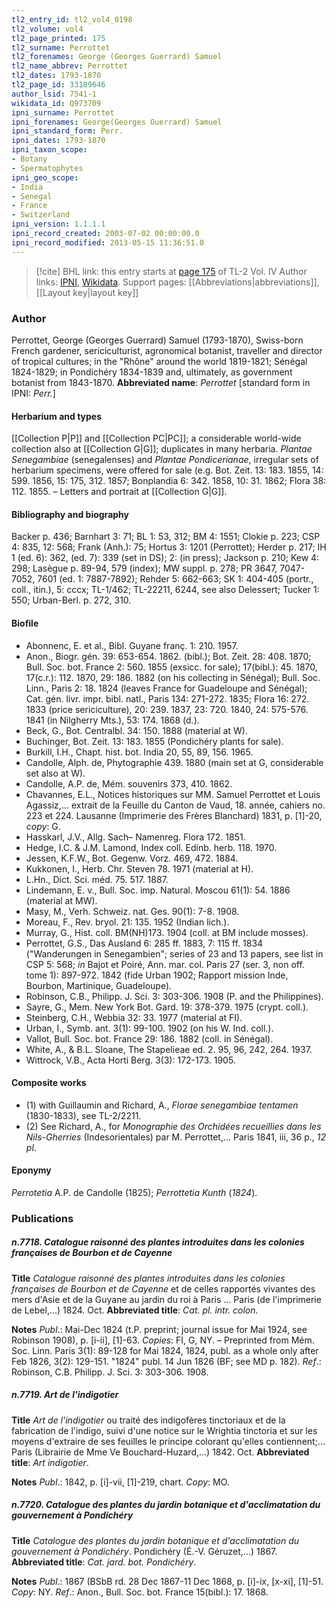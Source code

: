 ```yaml
---
tl2_entry_id: tl2_vol4_0198
tl2_volume: vol4
tl2_page_printed: 175
tl2_surname: Perrottet
tl2_forenames: George (Georges Guerrard) Samuel
tl2_name_abbrev: Perrottet
tl2_dates: 1793-1870
tl2_page_id: 33189646
author_lsid: 7541-1
wikidata_id: Q973709
ipni_surname: Perrottet
ipni_forenames: George(Georges Guerrard) Samuel
ipni_standard_form: Perr.
ipni_dates: 1793-1870
ipni_taxon_scope: 
- Botany
- Spermatophytes
ipni_geo_scope: 
- India
- Senegal
- France
- Switzerland
ipni_version: 1.1.1.1
ipni_record_created: 2003-07-02 00:00:00.0
ipni_record_modified: 2013-05-15 11:36:51.0
---
```


> [!cite] BHL link: this entry starts at [page 175](https://www.biodiversitylibrary.org/page/33189646) of TL-2 Vol. IV
> Author links: [IPNI](https://www.ipni.org/a/7541-1), [Wikidata](https://www.wikidata.org/wiki/Q973709). Support pages: [[Abbreviations|abbreviations]], [[Layout key|layout key]]

### Author

Perrottet, George (Georges Guerrard) Samuel (1793-1870), Swiss-born French gardener, sericiculturist, agronomical botanist, traveller and director of tropical cultures; in the "Rhône" around the world 1819-1821; Sénégal 1824-1829; in Pondichéry 1834-1839 and, ultimately, as government botanist from 1843-1870. 
**Abbreviated name**: *Perrottet* \[standard form in IPNI: *Perr.*\]

#### Herbarium and types

[[Collection P|P]] and [[Collection PC|PC]]; a considerable world-wide collection also at [[Collection G|G]]; duplicates in many herbaria. *Plantae Senegambiae* (senegalenses) and *Plantae Pondicerianae*, irregular sets of herbarium specimens, were offered for sale (e.g. Bot. Zeit. 13: 183. 1855, 14: 599. 1856, 15: 175, 312. 1857; Bonplandia 6: 342. 1858, 10: 31. 1862; Flora 38: 112. 1855. – Letters and portrait at [[Collection G|G]].

#### Bibliography and biography

Backer p. 436; Barnhart 3: 71; BL 1: 53, 312; BM 4: 1551; Clokie p. 223; CSP 4: 835, 12: 568; Frank (Anh.): 75; Hortus 3: 1201 (Perrottet); Herder p. 217; IH 1 (ed. 6): 362, (ed. 7): 339 (set in DS); 2: (in press); Jackson p. 210; Kew 4: 298; Lasègue p. 89-94, 579 (index); MW suppl. p. 278; PR 3647, 7047-7052, 7601 (ed. 1: 7887-7892); Rehder 5: 662-663; SK 1: 404-405 (portr., coll., itin.), 5: cccx; TL-1/462; TL-22211, 6244, see also Delessert; Tucker 1: 550; Urban-Berl. p. 272, 310.

#### Biofile

- Abonnenc, E. et al., Bibl. Guyane franç. 1: 210. 1957.
- Anon., Biogr. gén. 39: 653-654. 1862. (bibl.); Bot. Zeit. 28: 408. 1870; Bull. Soc. bot. France 2: 560. 1855 (exsicc. for sale); 17(bibl.): 45. 1870, 17(c.r.): 112. 1870, 29: 186. 1882 (on his collecting in Sénégal); Bull. Soc. Linn., Paris 2: 18. 1824 (leaves France for Guadeloupe and Sénégal); Cat. gén. livr. impr. bibl. natl., Paris 134: 271-272. 1835; Flora 16: 272. 1833 (price sericiculture), 20: 239. 1837, 23: 720. 1840, 24: 575-576. 1841 (in Nilgherry Mts.), 53: 174. 1868 (d.).
- Beck, G., Bot. Centralbl. 34: 150. 1888 (material at W).
- Buchinger, Bot. Zeit. 13: 183. 1855 (Pondichéry plants for sale).
- Burkill, I.H., Chapt. hist. bot. India 20, 55, 89, 156. 1965.
- Candolle, Alph. de, Phytographie 439. 1880 (main set at G, considerable set also at W).
- Candolle, A.P. de, Mém. souvenirs 373, 410. 1862.
- Chavannes, E.L., Notices historiques sur MM. Samuel Perrottet et Louis Agassiz,... extrait de la Feuille du Canton de Vaud, 18. année, cahiers no. 223 et 224. Lausanne (Imprimerie des Frères Blanchard) 1831, p. \[1\]-20, *copy*: G.
- Hasskarl, J.V., Allg. Sach– Namenreg. Flora 172. 1851.
- Hedge, I.C. & J.M. Lamond, Index coll. Edinb. herb. 118. 1970.
- Jessen, K.F.W., Bot. Gegenw. Vorz. 469, 472. 1884.
- Kukkonen, I., Herb. Chr. Steven 78. 1971 (material at H).
- L.Hn., Dict. Sci. méd. 75. 517. 1887.
- Lindemann, E. v., Bull. Soc. imp. Natural. Moscou 61(1): 54. 1886 (material at MW).
- Masy, M., Verh. Schweiz. nat. Ges. 90(1): 7-8. 1908.
- Moreau, F., Rev. bryol. 21: 135. 1952 (Indian lich.).
- Murray, G., Hist. coll. BM(NH)173. 1904 (coll. at BM include mosses).
- Perrottet, G.S., Das Ausland 6: 285 ff. 1883, 7: 115 ff. 1834 ("Wanderungen in Senegambien"; series of 23 and 13 papers, see list in CSP 5: 568; *in* Bajot et Poiré, Ann. mar. col. Paris 27 (ser. 3, non off. tome 1): 897-972. 1842 (fide Urban 1902; Rapport mission Inde, Bourbon, Martinique, Guadeloupe).
- Robinson, C.B., Philipp. J. Sci. 3: 303-306. 1908 (P. and the Philippines).
- Sayre, G., Mem. New York Bot. Gard. 19: 378-379. 1975 (crypt. coll.).
- Steinberg, C.H., Webbia 32: 33. 1977 (material at FI).
- Urban, I., Symb. ant. 3(1): 99-100. 1902 (on his W. Ind. coll.).
- Vallot, Bull. Soc. bot. France 29: 186. 1882 (coll. in Sénégal).
- White, A., & B.L. Sloane, The Stapelieae ed. 2. 95, 96, 242, 264. 1937.
- Wittrock, V.B., Acta Horti Berg. 3(3): 172-173. 1905.

#### Composite works

- (1) with Guillaumin and Richard, A., *Florae senegambiae tentamen* (1830-1833), see TL-2/2211.
- (2) See Richard, A., for *Monographie des Orchidées recueillies dans les Nils-Gherries* (Indesorientales) par M. Perrottet,... Paris 1841, iii, 36 p., *12 pl*.

#### Eponymy

*Perrotetia* A.P. de Candolle (1825); *Perrottetia Kunth* (*1824*).

### Publications

##### n.7718. Catalogue raisonné des plantes introduites dans les colonies françaises de Bourbon et de Cayenne

**Title**
*Catalogue raisonné des plantes introduites dans les colonies françaises de Bourbon et de Cayenne* et de celles rapportés vivantes des mers d'Asie et de la Guyane au jardin du roi à Paris ... Paris (de l'imprimerie de Lebel,...) 1824. Oct.
**Abbreviated title**: *Cat. pl. intr. colon.*

**Notes**
*Publ*.: Mai-Dec 1824 (t.P. preprint; journal issue for Mai 1924, see Robinson 1908), p. \[i-ii\], \[1\]-63. *Copies*: FI, G, NY. – Preprinted from Mém. Soc. Linn. Paris 3(1): 89-128 for Mai 1824, 1824, publ. as a whole only after Feb 1826, 3(2): 129-151. "1824" publ. 14 Jun 1826 (BF; see MD p. 182).
*Ref*.: Robinson, C.B. Philipp. J. Sci. 3: 303-306. 1908.

##### n.7719. Art de l'indigotier

**Title**
*Art de l'indigotier* ou traité des indigofères tinctoriaux et de la fabrication de l'indigo, suivi d'une notice sur le Wrightia tinctoria et sur les moyens d'extraire de ses feuilles le principe colorant qu'elles contiennent;... Paris (Librairie de Mme Ve Bouchard-Huzard,...) 1842. Oct.
**Abbreviated title**: *Art indigotier*.

**Notes**
*Publ*.: 1842, p. \[i\]-vii, \[1\]-219, chart. *Copy*: MO.

##### n.7720. Catalogue des plantes du jardin botanique et d'acclimatation du gouvernement à Pondichéry

**Title**
*Catalogue des plantes du jardin botanique et d'acclimatation du gouvernement à Pondichéry*. Pondichéry (É.-V. Géruzet,...) 1867.
**Abbreviated title**: *Cat. jard. bot. Pondichéry*.

**Notes**
*Publ*.: 1867 (BSbB rd. 28 Dec 1867-11 Dec 1868, p. \[i\]-ix, \[x-xi\], \[1\]-51. *Copy*: NY.
*Ref*.: Anon., Bull. Soc. bot. France 15(bibl.): 17. 1868.

